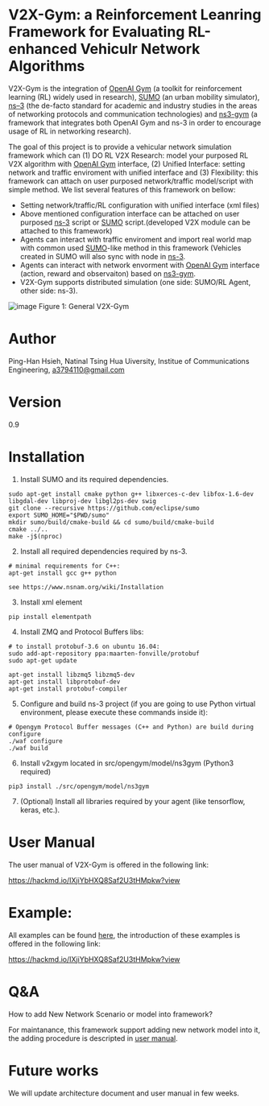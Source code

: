V2X-Gym: a Reinforcement Leanring Framework for Evaluating RL-enhanced Vehiculr Network Algorithms
============
V2X-Gym is the integration of [OpenAI Gym](https://gym.openai.com/) (a toolkit for reinforcement learning (RL) widely used in research), [SUMO](https://github.com/tkn-tub/ns3-gym) (an urban mobility simulator), [ns–3](https://www.nsnam.org/) (the de-facto standard for academic and industry studies in the areas of networking protocols and communication technologies) and [ns3-gym](https://github.com/tkn-tub/ns3-gym) (a framework that integrates both OpenAI Gym and ns-3 in order to encourage usage of RL in networking research).

The goal of this project is to provide a vehicular network simulation framework which can (1) DO RL V2X Research: model your purposed RL V2X algorithm with [OpenAI Gym](https://gym.openai.com/) interface, (2) Unified Interface: setting network and traffic enviroment with unified interface and (3) Flexibility: this framework can attach on user purposed network/traffic model/script with simple method. We list several features of this framework on bellow:
* Setting network/traffic/RL configuration with unified interface (xml files)
* Above mentioned configuration interface can be attached on user purposed [ns-3](https://www.nsnam.org/) script or [SUMO](https://github.com/tkn-tub/ns3-gym) script.(developed V2X module can be attached to this framework)
* Agents can interact with traffic enviroment and import real world map with common used [SUMO](https://github.com/tkn-tub/ns3-gym)-like method in this framework (Vehicles created in SUMO will also sync with node in [ns-3](https://www.nsnam.org/).
* Agents can interact with network envorment with [OpenAI Gym](https://gym.openai.com/) interface (action, reward and observaiton) based on [ns3-gym](https://github.com/tkn-tub/ns3-gym).
* V2X-Gym supports distributed simulation (one side: SUMO/RL Agent, other side: ns-3).


![image](images/Schematic_Diagram_of_V2XGym.png)
Figure 1: General V2X-Gym
  

Author
========
Ping-Han Hsieh, Natinal Tsing Hua Uiversity, Institue of Communications Engineering, a3794110@gmail.com 

Version
============
0.9

Installation
============

1. Install SUMO and its required dependencies.
```
sudo apt-get install cmake python g++ libxerces-c-dev libfox-1.6-dev libgdal-dev libproj-dev libgl2ps-dev swig
git clone --recursive https://github.com/eclipse/sumo
export SUMO_HOME="$PWD/sumo"
mkdir sumo/build/cmake-build && cd sumo/build/cmake-build
cmake ../..
make -j$(nproc)
```

2. Install all required dependencies required by ns-3.
```
# minimal requirements for C++:
apt-get install gcc g++ python

see https://www.nsnam.org/wiki/Installation
```
3. Install xml element
```
pip install elementpath
```

4. Install ZMQ and Protocol Buffers libs:
```
# to install protobuf-3.6 on ubuntu 16.04:
sudo add-apt-repository ppa:maarten-fonville/protobuf
sudo apt-get update

apt-get install libzmq5 libzmq5-dev
apt-get install libprotobuf-dev
apt-get install protobuf-compiler
```
5. Configure and build ns-3 project (if you are going to use Python virtual environment, please execute these commands inside it):
```
# Opengym Protocol Buffer messages (C++ and Python) are build during configure
./waf configure
./waf build
```

6. Install v2xgym located in src/opengym/model/ns3gym (Python3 required)
```
pip3 install ./src/opengym/model/ns3gym
```

7. (Optional) Install all libraries required by your agent (like tensorflow, keras, etc.).

User Manual
========

The user manual of V2X-Gym is offered in the following link:

https://hackmd.io/IXjiYbHXQ8Saf2U3tHMpkw?view

Example: 
========

All examples can be found [here](./scratch/), the introduction of these examples is offered in the following link:

https://hackmd.io/IXjiYbHXQ8Saf2U3tHMpkw?view

Q&A
========
How to add New Network Scenario or model into framework?

  For maintanance, this framework support adding new network model into it, the adding procedure is descripted in [user manual](https://hackmd.io/@7GrhaD36QtiCRdjPf7T_Qg/B1fdW9HuI).

Future works
========
We will update architecture document and user manual in few weeks.
